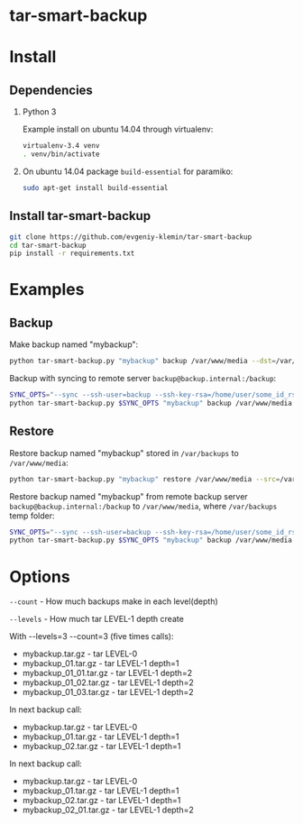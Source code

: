 # tar-smart-backup

Install
=======

Dependencies
------------

1. Python 3

    Example install on ubuntu 14.04 through virtualenv:
    ```bash
    virtualenv-3.4 venv
    . venv/bin/activate
    ```

2. On ubuntu 14.04 package `build-essential` for paramiko:

    ```bash
    sudo apt-get install build-essential
    ```

Install tar-smart-backup
------------------------

```bash
git clone https://github.com/evgeniy-klemin/tar-smart-backup
cd tar-smart-backup
pip install -r requirements.txt
```


Examples
=======

Backup
------

Make backup named "mybackup":

```bash
python tar-smart-backup.py "mybackup" backup /var/www/media --dst=/var/backups
```

Backup with syncing to remote server `backup@backup.internal:/backup`:

```bash
SYNC_OPTS="--sync --ssh-user=backup --ssh-key-rsa=/home/user/some_id_rsa --ssh-host=backup.internal --remote-dir=/backups"
python tar-smart-backup.py $SYNC_OPTS "mybackup" backup /var/www/media --dst=/var/backups
```


Restore
-------

Restore backup named "mybackup" stored in `/var/backups` to `/var/www/media`:

```bash
python tar-smart-backup.py "mybackup" restore /var/www/media --src=/var/backups
```

Restore backup named "mybackup" from remote backup server `backup@backup.internal:/backup` to `/var/www/media`, where `/var/backups` temp folder:

```bash
SYNC_OPTS="--sync --ssh-user=backup --ssh-key-rsa=/home/user/some_id_rsa --ssh-host=backup.internal --remote-dir=/backups"
python tar-smart-backup.py $SYNC_OPTS "mybackup" backup /var/www/media --dst=/var/backups
```

Options
=======

`--count` - How much backups make in each level(depth)

`--levels` - How much tar LEVEL-1 depth create

With --levels=3 --count=3 (five times calls):

* mybackup.tar.gz - tar LEVEL-0
* mybackup_01.tar.gz - tar LEVEL-1 depth=1
* mybackup_01_01.tar.gz - tar LEVEL-1 depth=2
* mybackup_01_02.tar.gz - tar LEVEL-1 depth=2
* mybackup_01_03.tar.gz - tar LEVEL-1 depth=2

In next backup call:

* mybackup.tar.gz - tar LEVEL-0
* mybackup_01.tar.gz - tar LEVEL-1 depth=1
* mybackup_02.tar.gz - tar LEVEL-1 depth=1

In next backup call:

* mybackup.tar.gz - tar LEVEL-0
* mybackup_01.tar.gz - tar LEVEL-1 depth=1
* mybackup_02.tar.gz - tar LEVEL-1 depth=1
* mybackup_02_01.tar.gz - tar LEVEL-1 depth=2
